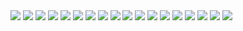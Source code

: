 <img src="https://i.ibb.co/jgSJ5h0/jujutsu-kaisen-249-1.jpg">
<img src="https://i.ibb.co/tDMLV37/jujutsu-kaisen-249-2.jpg">
<img src="https://i.ibb.co/tzT5LJS/jujutsu-kaisen-249-3.jpg">
<img src="https://i.ibb.co/k06yd82/jujutsu-kaisen-249-4.jpg">
<img src="https://i.ibb.co/N9JtT6b/jujutsu-kaisen-249-5.jpg">
<img src="https://i.ibb.co/dPx8vxm/jujutsu-kaisen-249-6.jpg">
<img src="https://i.ibb.co/nsPFXG0/jujutsu-kaisen-249-7.jpg">
<img src="https://i.ibb.co/PZN0SJX/jujutsu-kaisen-249-8.jpg">
<img src="https://i.ibb.co/zm5LcPb/jujutsu-kaisen-249-9.jpg">
<img src="https://i.ibb.co/pW8gVh9/jujutsu-kaisen-249-10.jpg">
<img src="https://i.ibb.co/JKtLGNk/jujutsu-kaisen-249-11.jpg">
<img src="https://i.ibb.co/9cYj70m/jujutsu-kaisen-249-12.jpg">
<img src="https://i.ibb.co/xq8cbVQ/jujutsu-kaisen-249-13.jpg">
<img src="https://i.ibb.co/bz8CbZm/jujutsu-kaisen-249-14.jpg">
<img src="https://i.ibb.co/QFnm13n/jujutsu-kaisen-249-15.jpg">
<img src="https://i.ibb.co/5n7dJjR/jujutsu-kaisen-249-16.jpg">
<img src="https://i.ibb.co/59P1JxT/jujutsu-kaisen-249-17.jpg">
<img src="https://i.ibb.co/R75TB3J/jujutsu-kaisen-249-18.jpg">
